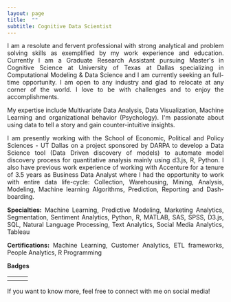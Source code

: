 ```yaml
---
layout: page
title:  ""
subtitle: Cognitive Data Scientist
---
```


<div style="text-align: justify"> 
<p> I am a resolute and fervent professional with strong analytical and problem solving skills as exemplified by my work experience and education. Currently I am a Graduate Research Assistant pursuing Master's in Cognitive Science at University of Texas at Dallas specializing in Computational Modeling & Data Science and I am currently seeking an full-time opportunity. I am open to any industry and glad to relocate at any corner of the world. I love to be with challenges and to enjoy the accomplishments. </p>

<p>My expertise include Multivariate Data Analysis, Data Visualization, Machine Learning and organizational behavior (Psychology). I'm passionate about using data to tell a story and gain counter-intuitive insights. </p>

<p>I am presently working with the School of Economic, Political and Policy Sciences - UT Dallas on a project sponsored by DARPA to develop a Data Science tool (Data Driven discovery of models) to automate model discovery process for quantitative analysis mainly using d3.js, R, Python. I also have previous work experience of working with Accenture for a tenure of 3.5 years as Business Data Analyst where I had the opportunity to work with entire data life-cycle: Collection, Warehousing, Mining, Analysis, Modeling, Machine learning Algorithms, Prediction, Reporting and Dash-boarding. </p>

<p><b>Specialties:</b> Machine Learning, Predictive Modeling, Marketing Analytics, Segmentation, Sentiment Analytics, Python, R, MATLAB, SAS, SPSS, D3.js, SQL, Natural Language Processing, Text Analytics, Social Media Analytics, Tableau </p>

<p><b>Certifications:</b> Machine Learning, Customer Analytics, ETL frameworks, People Analytics, R Programming</p></div>  

<p><b>Badges</b><p>

<table class="tg">
  <tr>
    <th class="tg-baqh"><div data-iframe-width="150" data-iframe-height="270" data-share-badge-id="7081afde-08d3-4e1a-be30-200d6c4879e0"></div>
  <script type="text/javascript">
    (function() {
      var s = document.createElement('script');
      s.type = 'text/javascript';
      s.async = true;
      s.src = '//cdn.youracclaim.com/assets/utilities/embed.js';
      var o = document.getElementsByTagName('script')[0];
      o.parentNode.insertBefore(s, o);
      })();
  </script>
</th>
    <th class="tg-baqh"><div data-iframe-width="150" data-iframe-height="270" data-share-badge-id="09fbfb32-2093-45cc-b831-ee18b762ff46"></div>
  <script type="text/javascript">
    (function() {
      var s = document.createElement('script');
      s.type = 'text/javascript';
      s.async = true;
      s.src = '//cdn.youracclaim.com/assets/utilities/embed.js';
      var o = document.getElementsByTagName('script')[0];
      o.parentNode.insertBefore(s, o);
      })();
  </script></th>
    <th class="tg-baqh><div data-iframe-width="150" data-iframe-height="270" data-share-badge-id="0b8acd87-4825-42d8-8baf-e6baa27d59d4"></div><script type="text/javascript">
    (function() {
      var s = document.createElement('script');
      s.type = 'text/javascript';
      s.async = true;
      s.src = '//cdn.youracclaim.com/assets/utilities/embed.js';
      var o = document.getElementsByTagName('script')[0];
      o.parentNode.insertBefore(s, o);
      })();
  </script></th>
                          
  </tr>
</table>


If you want to know more, feel free to connect with me on social media! 











